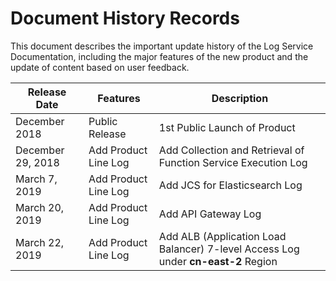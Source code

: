 # Document History Records

This document describes the important update history of the Log Service Documentation, including the major features of the new product and the update of content based on user feedback.

|Release Date|Features|Description|
|-|-|-|
|December 2018|Public Release|1st Public Launch of Product|
|December 29, 2018|Add Product Line Log|Add Collection and Retrieval of Function Service Execution Log|
|March 7, 2019|Add Product Line Log|Add JCS for Elasticsearch Log|
|March 20, 2019|Add Product Line Log|Add API Gateway Log|
|March 22, 2019|Add Product Line Log|Add ALB (Application Load Balancer) 7-level Access Log under **cn-east-2** Region|
